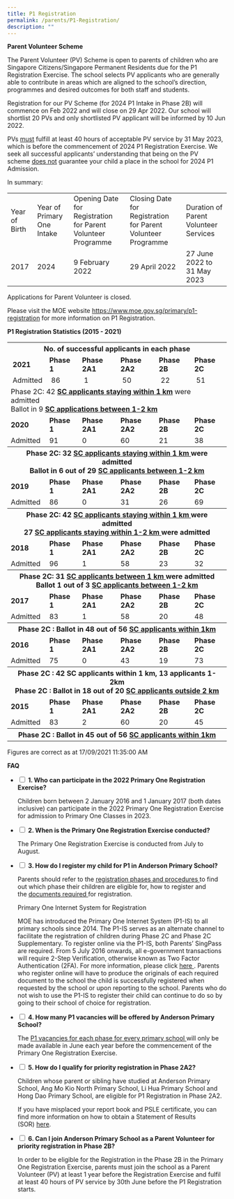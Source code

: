 ```yaml
---
title: P1 Registration
permalink: /parents/P1-Registration/
description: ""
---
```



<p><strong>Parent Volunteer Scheme</strong></p>
<p>The Parent Volunteer (PV) Scheme is open to&nbsp;parents of children who are Singapore Citizens/Singapore Permanent Residents&nbsp;due for the P1 Registration Exercise.&nbsp;The school selects PV applicants who are generally able to contribute in areas which are aligned to the school&rsquo;s direction, programmes and desired outcomes for both staff and students.</p>
<p>Registration for our PV Scheme (for 2024 P1 Intake in Phase 2B) will commence on Feb 2022 and will close on 29 Apr 2022. Our school will shortlist 20 PVs and only shortlisted PV applicant will be informed by 10 Jun 2022. </p>
<p>PVs&nbsp;<u>must</u>&nbsp;fulfill at least 40 hours of acceptable PV service by 31 May 2023, which is before the commencement of 2024 P1 Registration Exercise. We seek all successful applicants&rsquo; understanding that being on the PV scheme&nbsp;<u>does not</u>&nbsp;guarantee your child a place in the school for 2024 P1 Admission.</p>
<p>In summary:</p>
<table width="100%">
<tbody>
<tr>
<td>Year of Birth</td>
<td>Year of Primary One Intake</td>
<td>Opening Date for Registration for Parent Volunteer Programme</td>
<td>Closing Date for Registration for Parent Volunteer Programme</td>
<td>Duration of Parent Volunteer Services</td>
</tr>
<tr>
<td>2017</td>
<td>2024</td>
<td>9 February 2022</td>
<td>29 April 2022</td>
<td>27 June 2022 to<br />31 May 2023</td>
</tr>
</tbody>
</table>
<p>Applications for Parent Volunteer is closed.&nbsp;</p>
<p>Please visit the MOE website&nbsp;<a href="https://www.moe.gov.sg/primary/p1-registration">https://www.moe.gov.sg/primary/p1-registration</a>&nbsp;for more information on P1 Registration.</p>
<p><strong>P1 Registration Statistics (2015 - 2021)</strong></p>
<table width="200">
<tbody>
<tr>
<th colspan="7">No. of successful applicants in each phase</th>
</tr>
<tr>
<td>&nbsp;<strong>2021</strong></td>
<td><strong>Phase 1</strong>&nbsp;</td>
<td><strong>Phase 2A1</strong></td>
<td><strong>Phase 2A2</strong>&nbsp;</td>
<td><strong>Phase 2B</strong>&nbsp;</td>
<td><strong>Phase 2C</strong>&nbsp;</td>
</tr>
<tr>
<td>&nbsp;Admitted</td>
<td>&nbsp;86</td>
<td>&nbsp;1</td>
<td>&nbsp;50</td>
<td>&nbsp;22</td>
<td>&nbsp;51</td>
</tr>
<tr>
<td colspan="6"> Phase 2C: 42&nbsp;<strong><u>SC applicants staying within 1 km</u></strong>&nbsp;were admitted&nbsp;<br />Ballot in 9&nbsp;<strong><u>SC applications between 1-2 km</u></strong></td>
</tr>
<tr>
<td><strong>2020</strong></td>
<td><strong>Phase 1</strong></td>
<td><strong>Phase 2A1&nbsp;</strong></td>
<td><strong>Phase 2A2&nbsp;</strong></td>
<td><strong>Phase 2B&nbsp;</strong></td>
<td><strong>Phase 2C&nbsp;</strong></td>
</tr>
<tr>
<td>Admitted</td>
<td>91</td>
<td>0</td>
<td>60</td>
<td>21</td>
<td>38</td>
</tr>
<tr>
<th colspan="7">Phase 2C: 32&nbsp;<u>SC applicants staying within 1 km&nbsp;</u>were admitted<br />Ballot in 6 out of 29 <u>SC applicants between 1-2 km</u></th>
</tr>
<tr>
<td><strong>2019</strong></td>
<td><strong>Phase 1</strong></td>
<td><strong>Phase 2A1&nbsp;</strong></td>
<td><strong>Phase 2A2&nbsp;</strong></td>
<td><strong>Phase 2B&nbsp;</strong></td>
<td><strong>Phase 2C&nbsp;</strong></td>
</tr>
<tr>
<td>Admitted</td>
<td>86</td>
<td>0</td>
<td>31</td>
<td>26</td>
<td>69</td>
</tr>
<tr>
<th colspan="7">Phase 2C: 42&nbsp;<u>SC applicants staying within 1 km&nbsp;</u>were admitted<br />27&nbsp;<u>SC applicants staying within 1-2 km&nbsp;</u>were admitted</th>
</tr>
<tr>
<td><strong>2018</strong></td>
<td><strong>Phase 1</strong></td>
<td><strong>Phase 2A1&nbsp;</strong></td>
<td><strong>Phase 2A2&nbsp;</strong></td>
<td><strong>Phase 2B&nbsp;</strong></td>
<td><strong>Phase 2C&nbsp;</strong></td>
</tr>
<tr>
<td>Admitted</td>
<td>96</td>
<td>1</td>
<td>58</td>
<td>23</td>
<td>32</td>
</tr>
<tr>
<th colspan="7">Phase 2C: 31 <u>SC applicants between 1 km&nbsp;</u>were admitted<br />Ballot 1 out of 3&nbsp;<u>SC applicants between 1-2 km</u></th>
</tr>
<tr>
<td><strong>2017</strong></td>
<td><strong>Phase 1</strong></td>
<td><strong>Phase 2A1&nbsp;</strong></td>
<td><strong>Phase 2A2&nbsp;</strong></td>
<td><strong>Phase 2B&nbsp;</strong></td>
<td><strong>Phase 2C&nbsp;</strong></td>
</tr>
<tr>
<td>Admitted</td>
<td>83</td>
<td>1</td>
<td>58</td>
<td>20</td>
<td>48</td>
</tr>
<tr>
<th colspan="7">Phase 2C : Ballot in 48 out of 56 <u>SC applicants within 1km</u><u><br /></u></th>
</tr>
<tr>
<td><strong>2016</strong></td>
<td><strong>Phase 1</strong></td>
<td><strong>Phase 2A1&nbsp;</strong></td>
<td><strong>Phase 2A2&nbsp;</strong></td>
<td><strong>Phase 2B&nbsp;</strong></td>
<td><strong>Phase 2C&nbsp;</strong></td>
</tr>
<tr>
<td>Admitted</td>
<td>75</td>
<td>0</td>
<td>43</td>
<td>19</td>
<td>73</td>
</tr>
<tr>
<th colspan="7">Phase 2C : 42 SC applicants within 1 km, 13 applicants 1- 2km<br />Phase 2C : Ballot in 18 out of 20 <u>SC applicants outside 2 km</u></th>
</tr>
<tr>
<td><strong>2015</strong></td>
<td><strong>Phase 1</strong></td>
<td><strong>Phase 2A1&nbsp;</strong></td>
<td><strong>Phase 2A2&nbsp;</strong></td>
<td><strong>Phase 2B&nbsp;</strong></td>
<td><strong>Phase 2C&nbsp;</strong></td>
</tr>
<tr>
<td>Admitted</td>
<td>83</td>
<td>2</td>
<td>60</td>
<td>20</td>
<td>45</td>
</tr>
<tr>
<th colspan="7">Phase 2C : Ballot in 45 out of 56 <u>SC applicants within 1km</u></th>
</tr>
</tbody>
</table>
<p>Figures are correct as at 17/09/2021 11:35:00 AM</p>

**FAQ**
 <ul class="jekyllcodex_accordion">
 <li>
    <input type="checkbox" id="accordion1">
    <label for="accordion1"><strong>1. Who can participate in the 2022 Primary One Registration Exercise?</strong></label>
    <div>
      <p>
       Children born between 2 January 2016 and 1 January 2017 (both dates inclusive) can participate in the 2022 Primary One Registration Exercise for admission to Primary One Classes in 2023.
      </p>
    </div>
  </li>
  <li>
    <input type="checkbox" id="accordion2">
    <label for="accordion2"><strong>2. When is the Primary One Registration Exercise conducted?</strong></label>
    <div>
      <p>
	The Primary One Registration Exercise is conducted from July to August.
      </p>
    </div>
  </li>
  <li>
    <input type="checkbox" id="accordion3">
    <label for="accordion3"><strong>3. How do I register my child for P1 in Anderson Primary School?</strong></label>
    <div>
      <p>
<p>Parents should refer to the&nbsp;<a href="https://www.moe.gov.sg/primary/p1-registration/registration-phases-key-dates" target="_blank" rel="noopener">registration phases and procedures&nbsp;</a>to find out which phase their children are eligible for, how to register and the&nbsp;<a href="https://www.moe.gov.sg/primary/p1-registration/how-to-register" target="_blank" rel="noopener">documents required&nbsp;</a>for registration.&nbsp;</p>
<p>Primary One Internet System for Registration&nbsp;</p>

<p>MOE has introduced the Primary One Internet System (P1-IS) to all primary schools since 2014. The P1-IS serves as an alternate channel to facilitate the registration of children during Phase 2C and Phase 2C Supplementary. To register online via the P1-IS, both Parents&rsquo; SingPass are required. From 5 July 2016 onwards, all e-government transactions will require 2-Step Verification, otherwise known as Two Factor Authentication (2FA). For more information, please click&nbsp;<a href="https://www.ifaq.gov.sg/SINGPASS/apps/fcd_faqmain.aspx?TOPIC=9374#TOPIC_9374" target="_blank" rel="noopener">here&nbsp;</a>. Parents who register online will have to produce the originals of each required document to the school the child is successfully registered when requested by the school or upon reporting to the school. Parents who do not wish to use the P1-IS to register their child can continue to do so by going to their school of choice for registration.</p>
      </p>
    </div>
  </li>
 <li>
    <input type="checkbox" id="accordion4">
    <label for="accordion4"><strong>4. How many P1 vacancies will be offered by Anderson Primary School?</strong></label>
    <div>
      <p>
       <p>The&nbsp;<a href="https://www.moe.gov.sg/education/admissions/primary-one-registration/vacancies/" target="_blank" rel="noopener">P1 vacancies for each phase for every primary school&nbsp;</a>will only be made available in June each year before the commencement of the Primary One Registration Exercise.</p>
      </p>
    </div>
  </li>
 <li>
    <input type="checkbox" id="accordion5">
    <label for="accordion5"><strong>5. How do I qualify for priority registration in Phase 2A2?</strong></label>
    <div>
      <p>
       <p>Children whose parent or sibling have studied at Anderson Primary School, Ang Mo Kio North Primary School, Li Hua Primary School and Hong Dao Primary School, are eligible for P1 Registration in Phase 2A2.</p>
<p><span class="">If you have misplaced your report book and PSLE certificate, you can find more information on how to obtain a Statement of Results (SOR)&nbsp;</span><span class=""><a class="" href="https://www.seab.gov.sg/home/services/purchase-of-statements-of-results" target="_blank" rel="noopener">here</a></span><span class="">.</span>&nbsp;</p>
      </p>
    </div>
  </li>
<li>
    <input type="checkbox" id="accordion6">
    <label for="accordion6"><strong>6. Can I join Anderson Primary School as a Parent Volunteer for priority registration in Phase 2B?</strong></label>
    <div>
      <p>
       In order to be eligible for the Registration in the Phase 2B in the Primary One Registration Exercise, parents must join the school as a Parent Volunteer (PV) at least 1 year before the Registration Exercise and fulfil at least 40 hours of PV service by 30th June before the P1 Registration starts.&nbsp;
      </p>
    </div>
  </li>
	</ul>